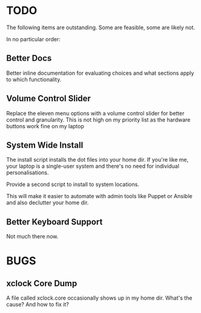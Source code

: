 # TODO

The following items are outstanding. Some are feasible, some are likely not.

In no particular order:

## Better Docs

Better inline documentation for evaluating choices and what sections apply to which functionality.

## Volume Control Slider

Replace the eleven menu options with a volume control slider for better control and granularity. This is not high on my priority list as the hardware buttons work fine on my laptop

## System Wide Install

The install script installs the dot files into your home dir. If you're like me, your laptop is a single-user system and there's no need for individual personalisations.

Provide a second script to install to system locations.

This will make it easier to automate with admin tools like Puppet or Ansible and also declutter your home dir.

## Better Keyboard Support

Not much there now.

# BUGS

## xclock Core Dump

A file called xclock.core occasionally shows up in my home dir. What's the cause? And how to fix it?
